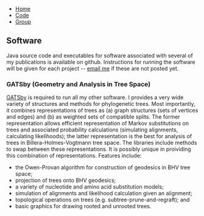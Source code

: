 <link rel="stylesheet" type="text/css" href="/css/main.css">
<meta name="keywords" content="Tom Nye; probability; statistics; Newcastle; geometry; phylogenetics; phylogenetic tree;">

<div class="topnav">
<ul>
  <li style="display:none;"></li>
  <li><a href="index.html">Home</a></li>
  <li><a href="code.html">Code</a></li>
  <li><a href="group.html">Group</a></li>
</ul>
</div>


## Software

Java source code and executables for software associated with several of my publications is available on github. 
Instructions for running the software will be given for each project -- [email me](mailto:tom.nye@ncl.ac.uk) if these are not posted yet. 


### GATSby (Geometry and Analysis in Tree Space)

[GATSby]([http://www.ncl.ac.uk/maths/](https://github.com/tomnye/GATSby)) is required to run all my other software. 
I provides a very wide variety of structures and methods for phylogenetic trees. 
Most importantly, it combines representations of trees as (a) graph structures (sets of vertices and edges) and (b) as weighted sets of compatible splits. 
The former representation allows efficient representation of Markov substitutions on trees and associated probability calculations (simulating alignments, calculating likelihoods); 
the latter representation is the best for analysis of trees in Billera-Holmes-Vogtmann tree space. 
The libraries include methods to swap between these representations. 
It is possibly unique in proividing this combination of representations. 
Features include:

* the Owen-Provan algorithm for construction of geodesics in BHV tree space;
* projection of trees onto BHV geodesics;
* a variety of nucleotide and amino acid substitution models; 
* simulation of alignments and likelihood calculation given an alignment;
* topological operations on trees (e.g. subtree-prune-and-regraft); and
* basic graphics for drawing rooted and unrooted trees.

